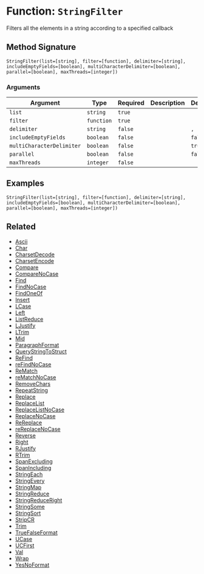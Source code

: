 [comment]: # (Note: This documentation is generated dynamically in the build process.  To modify the contents, change the javadoc on the _invoke method of the BIF class)

# Function: `StringFilter`

Filters all the elements in a string according to a specified callback

## Method Signature
```
StringFilter(list=[string], filter=[function], delimiter=[string], includeEmptyFields=[boolean], multiCharacterDelimiter=[boolean], parallel=[boolean], maxThreads=[integer])
```
### Arguments

| Argument | Type | Required | Description | Default |
|----------|------|----------|-------------|---------|
| `list` | `string` | `true` |  |  |
| `filter` | `function` | `true` |  |  |
| `delimiter` | `string` | `false` |  | `,` |
| `includeEmptyFields` | `boolean` | `false` |  | `false` |
| `multiCharacterDelimiter` | `boolean` | `false` |  | `true` |
| `parallel` | `boolean` | `false` |  | `false` |
| `maxThreads` | `integer` | `false` |  |  |

## Examples

```
StringFilter(list=[string], filter=[function], delimiter=[string], includeEmptyFields=[boolean], multiCharacterDelimiter=[boolean], parallel=[boolean], maxThreads=[integer])
```

## Related
  * [Ascii](./Ascii.md)
  * [Char](./Char.md)
  * [CharsetDecode](./CharsetDecode.md)
  * [CharsetEncode](./CharsetEncode.md)
  * [Compare](./Compare.md)
  * [CompareNoCase](./CompareNoCase.md)
  * [Find](./Find.md)
  * [FindNoCase](./FindNoCase.md)
  * [FindOneOf](./FindOneOf.md)
  * [Insert](./Insert.md)
  * [LCase](./LCase.md)
  * [Left](./Left.md)
  * [ListReduce](./ListReduce.md)
  * [LJustify](./LJustify.md)
  * [LTrim](./LTrim.md)
  * [Mid](./Mid.md)
  * [ParagraphFormat](./ParagraphFormat.md)
  * [QueryStringToStruct](./QueryStringToStruct.md)
  * [ReFind](./ReFind.md)
  * [reFindNoCase](./reFindNoCase.md)
  * [ReMatch](./ReMatch.md)
  * [reMatchNoCase](./reMatchNoCase.md)
  * [RemoveChars](./RemoveChars.md)
  * [RepeatString](./RepeatString.md)
  * [Replace](./Replace.md)
  * [ReplaceList](./ReplaceList.md)
  * [ReplaceListNoCase](./ReplaceListNoCase.md)
  * [ReplaceNoCase](./ReplaceNoCase.md)
  * [ReReplace](./ReReplace.md)
  * [reReplaceNoCase](./reReplaceNoCase.md)
  * [Reverse](./Reverse.md)
  * [Right](./Right.md)
  * [RJustify](./RJustify.md)
  * [RTrim](./RTrim.md)
  * [SpanExcluding](./SpanExcluding.md)
  * [SpanIncluding](./SpanIncluding.md)
  * [StringEach](./StringEach.md)
  * [StringEvery](./StringEvery.md)
  * [StringMap](./StringMap.md)
  * [StringReduce](./StringReduce.md)
  * [StringReduceRight](./StringReduceRight.md)
  * [StringSome](./StringSome.md)
  * [StringSort](./StringSort.md)
  * [StripCR](./StripCR.md)
  * [Trim](./Trim.md)
  * [TrueFalseFormat](./TrueFalseFormat.md)
  * [UCase](./UCase.md)
  * [UCFirst](./UCFirst.md)
  * [Val](./Val.md)
  * [Wrap](./Wrap.md)
  * [YesNoFormat](./YesNoFormat.md)
